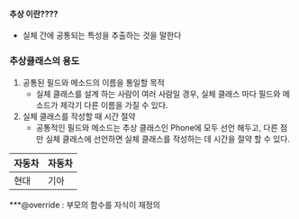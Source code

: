 #### 추상 이란????
* 실체 간에 공통되는 특성을 추출하는 것을 말한다

### 추상클래스의 용도
1. 공통된 필드와 메소드의 이름을 통일할 목적
	* 실체 클래스를 설계 하는 사람이 여러 사람일 경우, 실체 클래스 마다 필드와 메소드가 제각기 다른 이름을 가질 수 있다.
2. 실체 클래스를 작성할 때 시간 절약
	* 공통적인 필드와 메소드는 추상 클래스인 Phone에 모두 선언 해두고, 다른 점만 실체 클래스에 선언하면 실체 클래스를 작성하는 데 시간을 절약 할 수 있다.

| 자동차 |    자동차  |
| ------ | ---- |
| 현대   | 기아 |


***@override : 부모의 함수를 자식이 재정의
